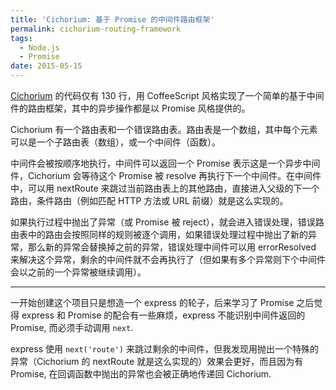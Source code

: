 ```yaml
---
title: 'Cichorium: 基于 Promise 的中间件路由框架'
permalink: cichorium-routing-framework
tags:
  - Node.js
  - Promise
date: 2015-05-15
---
```


[Cichorium](https://github.com/jysperm/Cichorium) 的代码仅有 130 行，用 CoffeeScript 风格实现了一个简单的基于中间件的路由框架，其中的异步操作都是以 Promise 风格提供的。

Cichorium 有一个路由表和一个错误路由表。路由表是一个数组，其中每个元素可以是一个子路由表（数组），或一个中间件（函数）。

中间件会被按顺序地执行，中间件可以返回一个 Promise 表示这是一个异步中间件，Cichorium 会等待这个 Promise 被 resolve 再执行下一个中间件。在中间件中，可以用 nextRoute 来跳过当前路由表上的其他路由，直接进入父级的下一个路由，条件路由（例如匹配 HTTP 方法或 URL 前缀）就是这么实现的。

如果执行过程中抛出了异常（或 Promise 被 reject），就会进入错误处理，错误路由表中的路由会按照同样的规则被逐个调用，如果错误处理过程中抛出了新的异常，那么新的异常会替换掉之前的异常，错误处理中间件可以用 errorResolved 来解决这个异常，剩余的中间件就不会再执行了（但如果有多个异常则下个中间件会以之前的一个异常被继续调用）。

- - - -

一开始创建这个项目只是想造一个 express 的轮子，后来学习了 Promise 之后觉得 express 和 Promise 的配合有一些麻烦，express 不能识别中间件返回的 Promise, 而必须手动调用 `next`.

express 使用 `next('route')` 来跳过剩余的中间件，但我发现用抛出一个特殊的异常（Cichorium 的 nextRoute 就是这么实现的）效果会更好，而且因为有 Promise, 在回调函数中抛出的异常也会被正确地传递回 Cichorium.
